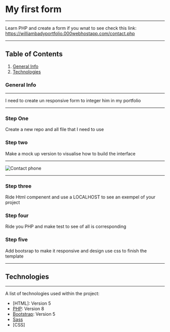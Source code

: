 # My first form 
***
Learn PHP and create a form if you wnat to see check this link: https://williambadyportfolio.000webhostapp.com/contact.php
***
## Table of Contents
1. [General Info](#general-info)
2. [Technologies](#technologies)


### General Info
***
I need to create un responsive form to integer him in my portfolio 
***
### Step One  
Create a new repo and all file that I need to use 
### Step two  
Make a mock up version to visualise how to build the interface
***
![Contact phone](https://user-images.githubusercontent.com/89193563/142226713-b810f810-cedf-41f6-b5cb-99af57949861.png)
***
### Step three  
Ride Html compenent and use a LOCALHOST to see an exempel of your project 
### Step four 
Ride you PHP and make test to see of all is corresponding
### Step five 
Add bootsrap to make it responsive and design use css to finish the template
***
## Technologies
***
A list of technologies used within the project:
* [HTML]: Version 5 
* [PHP](https://www.php.net/): Version 8
* [Bootstrap](https://getbootstrap.com/docs/5.0/getting-started/introduction/): Version 5 
* [Sass](https://sass-lang.com/documentation)
* [CSS]




